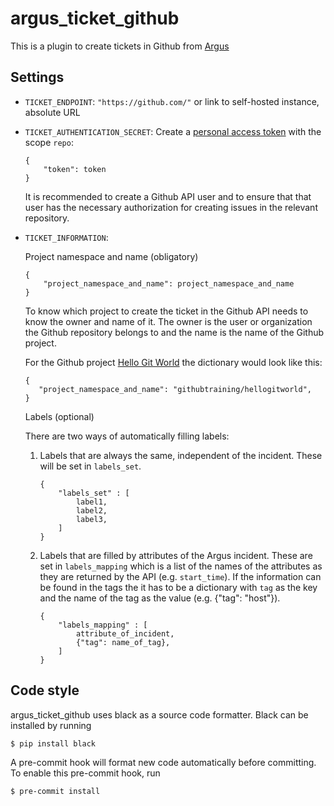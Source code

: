 # argus_ticket_github

This is a plugin to create tickets in Github from [Argus](https://github.com/Uninett/argus-server)

## Settings

* `TICKET_ENDPOINT`: `"https://github.com/"` or link to self-hosted instance, absolute URL
* `TICKET_AUTHENTICATION_SECRET`: Create a [personal access token](https://docs.github.com/en/authentication/keeping-your-account-and-data-secure/creating-a-personal-access-token) with the scope `repo`:

    ```
    {
        "token": token
    }
    ```

    It is recommended to create a Github API user and to ensure that that user
    has the necessary authorization for creating issues in the relevant
    repository.

* `TICKET_INFORMATION`:

    Project namespace and name (obligatory)

    ```
    {
        "project_namespace_and_name": project_namespace_and_name
    }
    ```

    To know which project to create the ticket in the Github API needs to know
    the owner and name of it. The owner is the user or organization the Github
    repository belongs to and the name is the name of the Github project.

    For the Github project
    [Hello Git World](https://github.com/githubtraining/hellogitworld) the
    dictionary would look like this:

    ```
    {
       "project_namespace_and_name": "githubtraining/hellogitworld",
    }
    ```

    Labels (optional)

    There are two ways of automatically filling labels:

    1. Labels that are always the same, independent of the incident.
    These will be set in `labels_set`.


        ```
        {
            "labels_set" : [
                label1,
                label2,
                label3,
            ]
        }
        ```

    2. Labels that are filled by attributes of the Argus incident.
    These are set in `labels_mapping` which is a list of the names of the
    attributes as they are returned by the API (e.g. `start_time`). If the
    information can be found in the tags the it has to be a dictionary with
    `tag` as the key and the name of the tag as the value (e.g.
    {"tag": "host"}).

        ```
        {
            "labels_mapping" : [
                attribute_of_incident,
                {"tag": name_of_tag},
            ]
        }
        ```

## Code style

argus_ticket_github uses black as a source code formatter. Black can be installed
by running

```console
$ pip install black
```

A pre-commit hook will format new code automatically before committing.
To enable this pre-commit hook, run

```console
$ pre-commit install
```
